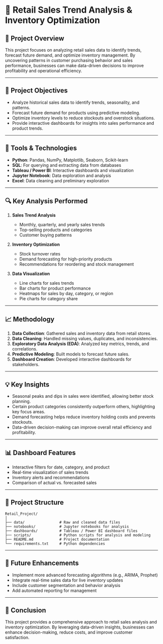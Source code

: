 # 🛒 Retail Sales Trend Analysis & Inventory Optimization

## 📌 Project Overview

This project focuses on analyzing retail sales data to identify trends, forecast future demand, and optimize inventory management. By uncovering patterns in customer purchasing behavior and sales performance, businesses can make data-driven decisions to improve profitability and operational efficiency.

---

## 🎯 Project Objectives

* Analyze historical sales data to identify trends, seasonality, and patterns.
* Forecast future demand for products using predictive modeling.
* Optimize inventory levels to reduce stockouts and overstock situations.
* Provide interactive dashboards for insights into sales performance and product trends.

---

## 🧰 Tools & Technologies

* **Python**: Pandas, NumPy, Matplotlib, Seaborn, Scikit-learn
* **SQL**: For querying and extracting data from databases
* **Tableau / Power BI**: Interactive dashboards and visualization
* **Jupyter Notebook**: Data exploration and analysis
* **Excel**: Data cleaning and preliminary exploration

---

## 🔍 Key Analysis Performed

1. **Sales Trend Analysis**

   * Monthly, quarterly, and yearly sales trends
   * Top-selling products and categories
   * Customer buying patterns

2. **Inventory Optimization**

   * Stock turnover rates
   * Demand forecasting for high-priority products
   * Recommendations for reordering and stock management

3. **Data Visualization**

   * Line charts for sales trends
   * Bar charts for product performance
   * Heatmaps for sales by day, category, or region
   * Pie charts for category share

---

## 📈 Methodology

1. **Data Collection**: Gathered sales and inventory data from retail stores.
2. **Data Cleaning**: Handled missing values, duplicates, and inconsistencies.
3. **Exploratory Data Analysis (EDA)**: Analyzed key metrics, trends, and correlations.
4. **Predictive Modeling**: Built models to forecast future sales.
5. **Dashboard Creation**: Developed interactive dashboards for stakeholders.

---

## 💡 Key Insights

* Seasonal peaks and dips in sales were identified, allowing better stock planning.
* Certain product categories consistently outperform others, highlighting key focus areas.
* Demand forecasting helps reduce inventory holding costs and prevents stockouts.
* Data-driven decision-making can improve overall retail efficiency and profitability.

---

## 📊 Dashboard Features

* Interactive filters for date, category, and product
* Real-time visualization of sales trends
* Inventory alerts and recommendations
* Comparison of actual vs. forecasted sales

---

## 📂 Project Structure

```
Retail_Project/
│
├── data/                # Raw and cleaned data files
├── notebooks/           # Jupyter notebooks for analysis
├── dashboards/          # Tableau / Power BI dashboard files
├── scripts/             # Python scripts for analysis and modeling
├── README.md            # Project documentation
└── requirements.txt     # Python dependencies
```

---

## 🔗 Future Enhancements

* Implement more advanced forecasting algorithms (e.g., ARIMA, Prophet)
* Integrate real-time sales data for live inventory updates
* Include customer segmentation and behavior analysis
* Add automated reporting for management

---

## 📌 Conclusion

This project provides a comprehensive approach to retail sales analysis and inventory optimization. By leveraging data-driven insights, businesses can enhance decision-making, reduce costs, and improve customer satisfaction.
